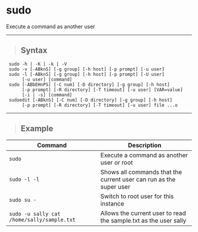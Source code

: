 # sudo 

Execute a command as another user

---

> ## **Syntax**

     sudo -h | -K | -k | -V
     sudo -v [-ABknS] [-g group] [-h host] [-p prompt] [-u user]
     sudo -l [-ABknS] [-g group] [-h host] [-p prompt] [-U user]
          [-u user] [command]
     sudo [-ABbEHnPS] [-C num] [-D directory] [-g group] [-h host]
          [-p prompt] [-R directory] [-T timeout] [-u user] [VAR=value]
          [-i | -s] [command]
     sudoedit [-ABknS] [-C num] [-D directory] [-g group] [-h host]
          [-p prompt] [-R directory] [-T timeout] [-u user] file ...o 

---

> ## **Example**

| **Command**   | **Description**   | 
| --------------|-------------------|
| `sudo` | Execute a command as another user or root |
| `sudo -l -l` | Shows all commands that the current user can run as the super user |
| `sudo su -` | Switch to root user for this instance |
| `sudo -u sally cat /home/sally/sample.txt` | Allows the current user to read the sample.txt as the user sally |